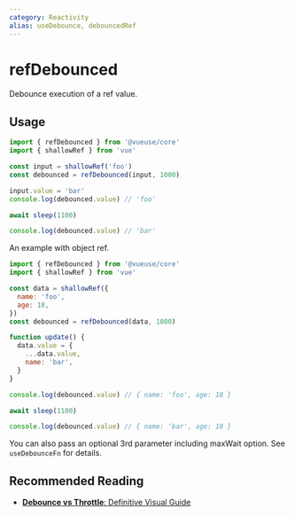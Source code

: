 ```yaml
---
category: Reactivity
alias: useDebounce, debouncedRef
---
```


# refDebounced

Debounce execution of a ref value.

## Usage

```js {5}
import { refDebounced } from '@vueuse/core'
import { shallowRef } from 'vue'

const input = shallowRef('foo')
const debounced = refDebounced(input, 1000)

input.value = 'bar'
console.log(debounced.value) // 'foo'

await sleep(1100)

console.log(debounced.value) // 'bar'
```

An example with object ref.

```js
import { refDebounced } from '@vueuse/core'
import { shallowRef } from 'vue'

const data = shallowRef({
  name: 'foo',
  age: 18,
})
const debounced = refDebounced(data, 1000)

function update() {
  data.value = {
    ...data.value,
    name: 'bar',
  }
}

console.log(debounced.value) // { name: 'foo', age: 18 }

await sleep(1100)

console.log(debounced.value) // { name: 'bar', age: 18 }
```

You can also pass an optional 3rd parameter including maxWait option. See `useDebounceFn` for details.

## Recommended Reading

- [**Debounce vs Throttle**: Definitive Visual Guide](https://kettanaito.com/blog/debounce-vs-throttle)

